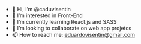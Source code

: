 - 👋 Hi, I’m @caduvisentin
- 👀 I’m interested in Front-End
- 🌱 I’m currently learning React.js and SASS
- 💞️ I’m looking to collaborate on web app projetcs
- 📫 How to reach me: eduardovisentin@gmail.com

<!---
caduvisentin/caduvisentin is a ✨ special ✨ repository because its `README.md` (this file) appears on your GitHub profile.
You can click the Preview link to take a look at your changes.
--->
